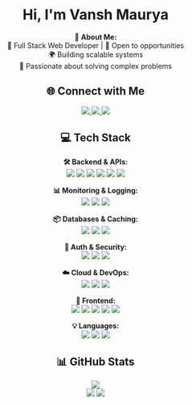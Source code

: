 <h1 align="center">Hi, I'm Vansh Maurya</h1>
<p align="center">
💫 <strong>About Me:</strong><br/>
🚀 Full Stack Web Developer | 📌 Open to opportunities <br/>
🌍 Building scalable systems  <br/>
🔧 Passionate about solving complex problems 
</p>

<h2 align="center">🌐 Connect with Me</h2>
<p align="center">
  <a href="https://www.linkedin.com/in/vansh-maurya/">
    <img src="https://img.shields.io/badge/LinkedIn-%230077B5.svg?logo=linkedin&logoColor=white" />
  </a>
  <a href="https://x.com/Luc27aV">
    <img src="https://img.shields.io/badge/%20-%23000000.svg?logo=x&logoColor=white" />
  </a>
  <a href="https://instagram.com/luc27av">
    <img src="https://img.shields.io/badge/Instagram-%23E4405F.svg?logo=Instagram&logoColor=white" />
  </a>
</p>

<h2 align="center">💻 Tech Stack</h2>
<p align="center"><strong>🛠 Backend & APIs:</strong><br/>
  <img src="https://img.shields.io/badge/Node.js-43853D?logo=node.js&logoColor=white" />
  <img src="https://img.shields.io/badge/Express.js-9C27B0?logo=express&logoColor=white" />
  <img src="https://img.shields.io/badge/Next.js-FF4081?logo=nextdotjs&logoColor=white" />
  <img src="https://img.shields.io/badge/Prisma-5A4FCF?logo=prisma&logoColor=white" />
  <img src="https://img.shields.io/badge/Redis-C51A4A?logo=redis&logoColor=white" />
  <img src="https://img.shields.io/badge/Apache_Kafka-231F20?logo=apachekafka&logoColor=white" />
</p>
<p align="center"><strong>📊 Monitoring & Logging:</strong><br/>
  <img src="https://img.shields.io/badge/Grafana-F46800?logo=grafana&logoColor=white" />
  <img src="https://img.shields.io/badge/Prometheus-E6522C?logo=prometheus&logoColor=white" />
  <img src="https://img.shields.io/badge/Loki-0E1E25?logo=grafana&logoColor=white" />
</p>
<p align="center"><strong>📦 Databases & Caching:</strong><br/>
  <img src="https://img.shields.io/badge/MongoDB-4DB33D?logo=mongodb&logoColor=white" />
  <img src="https://img.shields.io/badge/PostgreSQL-336791?logo=postgresql&logoColor=white" />
  <img src="https://img.shields.io/badge/Redis_Cache-D9281A?logo=redis&logoColor=white" />
</p>
<p align="center"><strong>🔐 Auth & Security:</strong><br/>
  <img src="https://img.shields.io/badge/JWT-EF6C00?logo=jsonwebtokens&logoColor=white" />
  <img src="https://img.shields.io/badge/NextAuth.js-8A2BE2?logo=nextauth&logoColor=white" />
  <img src="https://img.shields.io/badge/Cookie--based-F57F17?logo=cookiecutter&logoColor=white" />
</p>
<p align="center"><strong>☁️ Cloud & DevOps:</strong><br/>
  <img src="https://img.shields.io/badge/AWS_EC2-FF9900?logo=amazonaws&logoColor=white" />
  <img src="https://img.shields.io/badge/AWS_S3-569A31?logo=amazonaws&logoColor=white" />
  <img src="https://img.shields.io/badge/Cloud_Deployment-232F3E?logo=amazonaws&logoColor=white" />
</p>
<p align="center"><strong>🎨 Frontend:</strong><br/>
  <img src="https://img.shields.io/badge/React-61DBFB?logo=react&logoColor=black" />
  <img src="https://img.shields.io/badge/Next.js-FF6F00?logo=nextdotjs&logoColor=white" />
  <img src="https://img.shields.io/badge/React%20Native-0082FC?logo=react&logoColor=white" />
  <img src="https://img.shields.io/badge/Recoil-1F9AEC?logo=recoil&logoColor=white" />
  <img src="https://img.shields.io/badge/Tailwind_CSS-38BDF8?logo=tailwindcss&logoColor=white" />
</p>
<p align="center"><strong>💡 Languages:</strong><br/>
  <img src="https://img.shields.io/badge/JavaScript-F0DB4F?logo=javascript&logoColor=black" />
  <img src="https://img.shields.io/badge/C++-00599C?logo=c%2B%2B&logoColor=white" />
  <img src="https://img.shields.io/badge/TypeScript-3178C6?logo=typescript&logoColor=white" />
</p>

<h2 align="center">📊 GitHub Stats</h2>
<p align="center">
  <img src="https://nirzak-streak-stats.vercel.app/?user=va24nsh&theme=dark&hide_border=true" /><br/>
  <img src="https://github-readme-stats.vercel.app/api?username=va24nsh&theme=dark&hide_border=true&include_all_commits=true&count_private=true" />
  <img src="https://github-readme-stats.vercel.app/api/top-langs/?username=va24nsh&theme=dark&hide_border=true&include_all_commits=true&count_private=true&layout=compact" />
</p>
